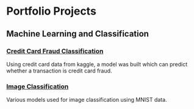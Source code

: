 #  Portfolio Projects

## Machine Learning and Classification
### [Credit Card Fraud Classification](https://github.com/felixM2020/Credit-Card-Fraud-Classification)
Using credit card data from kaggle, a model was built which can predict whether a transaction is credit card fraud.

### [Image Classification](https://github.com/felixM2020/MNIST-Classification)
Various models used for image classification using MNIST data.
